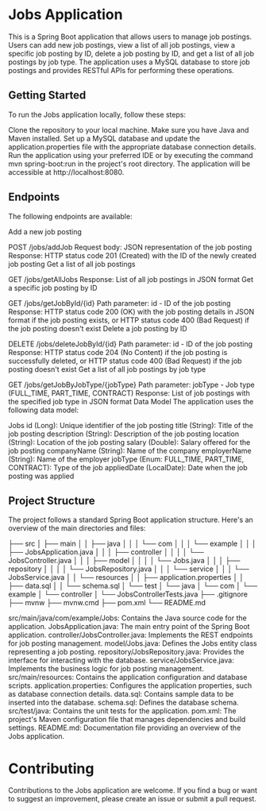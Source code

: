 
# Jobs Application
This is a Spring Boot application that allows users to manage job postings. Users can add new job postings, view a list of all job postings, view a specific job posting by ID, delete a job posting by ID, and get a list of all job postings by job type. The application uses a MySQL database to store job postings and provides RESTful APIs for performing these operations.

## Getting Started
To run the Jobs application locally, follow these steps:

Clone the repository to your local machine.
Make sure you have Java and Maven installed.
Set up a MySQL database and update the application.properties file with the appropriate database connection details.
Run the application using your preferred IDE or by executing the command mvn spring-boot:run in the project's root directory.
The application will be accessible at http://localhost:8080.
## Endpoints
The following endpoints are available:

Add a new job posting

POST /jobs/addJob
Request body: JSON representation of the job posting
Response: HTTP status code 201 (Created) with the ID of the newly created job posting
Get a list of all job postings

GET /jobs/getAllJobs
Response: List of all job postings in JSON format
Get a specific job posting by ID

GET /jobs/getJobById/{id}
Path parameter: id - ID of the job posting
Response: HTTP status code 200 (OK) with the job posting details in JSON format if the job posting exists, or HTTP status code 400 (Bad Request) if the job posting doesn't exist
Delete a job posting by ID

DELETE /jobs/deleteJobById/{id}
Path parameter: id - ID of the job posting
Response: HTTP status code 204 (No Content) if the job posting is successfully deleted, or HTTP status code 400 (Bad Request) if the job posting doesn't exist
Get a list of all job postings by job type

GET /jobs/getJobByJobType/{jobType}
Path parameter: jobType - Job type (FULL_TIME, PART_TIME, CONTRACT)
Response: List of job postings with the specified job type in JSON format
Data Model
The application uses the following data model:

Jobs
id (Long): Unique identifier of the job posting
title (String): Title of the job posting
description (String): Description of the job posting
location (String): Location of the job posting
salary (Double): Salary offered for the job posting
companyName (String): Name of the company
employerName (String): Name of the employer
jobType (Enum: FULL_TIME, PART_TIME, CONTRACT): Type of the job
appliedDate (LocalDate): Date when the job posting was applied
## Project Structure
The project follows a standard Spring Boot application structure. Here's an overview of the main directories and files:

├── src
│   ├── main
│   │   ├── java
│   │   │   └── com
│   │   │       └── example
│   │   │           ├── JobsApplication.java
│   │   │           ├── controller
│   │   │           │   └── JobsController.java
│   │   │           ├── model
│   │   │           │   └── Jobs.java
│   │   │           ├── repository
│   │   │           │   └── JobsRepository.java
│   │   │           └── service
│   │   │               └── JobsService.java
│   │   └── resources
│   │       ├── application.properties
│   │       ├── data.sql
│   │       └── schema.sql
│   └── test
│       └── java
│           └── com
│               └── example
│                   └── controller
│                       └── JobsControllerTests.java
├── .gitignore
├── mvnw
├── mvnw.cmd
├── pom.xml
└── README.md

src/main/java/com/example/Jobs: Contains the Java source code for the application.
JobsApplication.java: The main entry point of the Spring Boot application.
controller/JobsController.java: Implements the REST endpoints for job posting management.
model/Jobs.java: Defines the Jobs entity class representing a job posting.
repository/JobsRepository.java: Provides the interface for interacting with the database.
service/JobsService.java: Implements the business logic for job posting management.
src/main/resources: Contains the application configuration and database scripts.
application.properties: Configures the application properties, such as database connection details.
data.sql: Contains sample data to be inserted into the database.
schema.sql: Defines the database schema.
src/test/java: Contains the unit tests for the application.
pom.xml: The project's Maven configuration file that manages dependencies and build settings.
README.md: Documentation file providing an overview of the Jobs application.
# Contributing
Contributions to the Jobs application are welcome. If you find a bug or want to suggest an improvement, please create an issue or submit a pull request.
